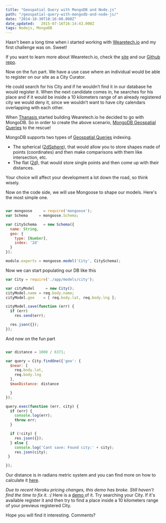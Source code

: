```yaml
---
title: "Geospatial Query with MongoDB and Node.js"
path: "/geospatial-query-with-mongodb-and-node-js/"
date: "2014-10-30T18:16:00.000Z"
date_updated:   2015-07-16T16:14:43.000Z
tags: Nodejs, MongoDB
---
```


Hasn't been a long time when i started working with <a title="Wearetech.io" href="http://wearetech.io" target="_blank">Wearetech.io</a> and my first challenge was on. Sweet!

If you want to learn more about Wearetech.io, check the <a title="Wearetech.io" href="http://wearetech.io" target="_blank">site</a> and our <a title="Wearetech.io on Github" href="https://github.com/WeAreTech/wearetech.io" target="_blank">Github repo</a>.

Now on the fun part. We have a use case where an individual would be able to register on our site as a City Curator.

He could search for his City and if he wouldn’t find it in our database he would register it. When the next candidate comes in, he searches for his place and if it would be inside a 10 kilometers range of an already registered city we would deny it, since we wouldn’t want to have city calendars overlapping with each other.

When <a title="Thanasis Polychronakis on Twitter" href="http://twitter.com/thanpolas" target="_blank">Thanasis </a>started building Wearetech.io he decided to go with MongoDB. So in order to create the above scenario, <a title="MongoDB Geospatial Queries" href="http://docs.mongodb.org/manual/applications/geospatial-indexes/" target="_blank">MongoDB Geospatial Queries</a> to the rescue!

MongoDB supports two types of <a title="Geospatial Queries on Wikipedia" href="http://en.wikipedia.org/wiki/Spatial_query" target="_blank">Geospatial Queries</a> indexing.
<ul>
	<li>The spherical (<a title="2dSphere Indexes on MongoDB" href="http://docs.mongodb.org/manual/core/2dsphere/" target="_blank">2dSphere</a>), that would allow you to store shapes made of points (coordinates) and then make comparisons with them like intersection, etc.</li>
	<li>The flat (<a title="2d indexes on MongoDB" href="http://docs.mongodb.org/manual/core/2d/" target="_blank">2d</a>), that would store single points and then come up with their distances.</li>
</ul>
Your choice will affect your development a lot down the road, so think wisely.

Now on the code side, we will use Mongoose to shape our models. Here's the most simple one.

```js

var mongoose     = require('mongoose');
var Schema     = mongoose.Schema;

var CitySchema   = new Schema({
  name: String,
  geo: {
    type: [Number],
    index: '2d'
  }
});

module.exports = mongoose.model('City', CitySchema);
```

Now we can start populating our DB like this

```js
var City = require('./app/models/city');

var cityModel     = new City(); 
cityModel.name = req.body.name; 
cityModel.geo    = [ req.body.lat, req.body.lng ]; 

cityModel.save(function (err) {
  if (err)
    res.send(err);

  res.json({});
});
```

And now on the fun part

```js

var distance = 1000 / 6371;

var query = City.findOne({'geo': {
  $near: [
    req.body.lat,
    req.body.lng
  ],
  $maxDistance: distance

  }
});

query.exec(function (err, city) {
  if (err) {
    console.log(err);
    throw err;
  }

  if (!city) {
    res.json({});
  } else {
    console.log('Cant save: Found city:' + city);
    res.json(city);
 }

});
```

Our distance is in radians metric system and you can find more on how to calculate it <a title="Convert to radians" href="http://docs.mongodb.org/manual/tutorial/calculate-distances-using-spherical-geometry-with-2d-geospatial-indexes/" target="_blank">here</a>.

*Due to recent Heroku pricing changes, this demo has broke. Still haven't find the time to fix it. :(*
Here is a <a title="MongoDB Geospatial Queries PoC" href="https://damp-everglades-7521.herokuapp.com/" target="_blank">demo </a>of it. Try searching your City. If it's available register it and then try to find a place inside a 10 kilometers range of your previeus registered City.

Hope you will find it interesting. Comments?
